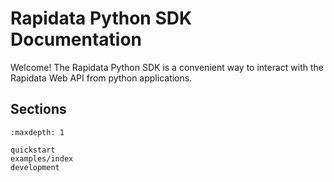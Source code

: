 
# Rapidata Python SDK Documentation

Welcome! The Rapidata Python SDK is a convenient way to interact with the Rapidata Web API from python applications.

## Sections

```{toctree}
:maxdepth: 1

quickstart
examples/index
development

```